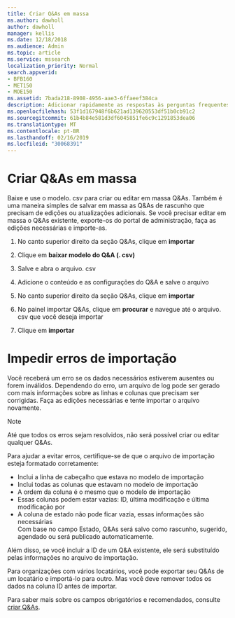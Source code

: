 ```yaml
---
title: Criar Q&As em massa
ms.author: dawholl
author: dawholl
manager: kellis
ms.date: 12/18/2018
ms.audience: Admin
ms.topic: article
ms.service: mssearch
localization_priority: Normal
search.appverid:
- BFB160
- MET150
- MOE150
ms.assetid: 7bada218-8908-4956-aae3-6ffaeef384ca
description: Adicionar rapidamente as respostas às perguntas frequentes com as ferramentas de importação no portal de administração de pesquisa da Microsoft
ms.openlocfilehash: 53f1d167948f6b621ad139620553df51b0cb91c2
ms.sourcegitcommit: 61b4b84e581d3df6045851fe6c9c1291853dea06
ms.translationtype: MT
ms.contentlocale: pt-BR
ms.lasthandoff: 02/16/2019
ms.locfileid: "30068391"
---
```

# <a name="bulk-create-qas"></a>Criar Q&As em massa

Baixe e use o modelo. csv para criar ou editar em massa Q&As. Também é uma maneira simples de salvar em massa as Q&As de rascunho que precisam de edições ou atualizações adicionais. Se você precisar editar em massa o Q&As existente, exporte-os do portal de administração, faça as edições necessárias e importe-as.
  
1. No canto superior direito da seção Q&As, clique em **importar**
    
2. Clique em **baixar modelo do Q&A (. csv)**
    
3. Salve e abra o arquivo. csv
    
4. Adicione o conteúdo e as configurações do Q&A e salve o arquivo
    
5. No canto superior direito da seção Q&As, clique em **importar**
    
6. No painel importar Q&As, clique em **procurar** e navegue até o arquivo. csv que você deseja importar 
    
7. Clique em **importar**

# <a name="prevent-import-errors"></a>Impedir erros de importação      
Você receberá um erro se os dados necessários estiverem ausentes ou forem inválidos. Dependendo do erro, um arquivo de log pode ser gerado com mais informações sobre as linhas e colunas que precisam ser corrigidas. Faça as edições necessárias e tente importar o arquivo novamente.

> [!NOTE]
> Até que todos os erros sejam resolvidos, não será possível criar ou editar qualquer Q&As. 

Para ajudar a evitar erros, certifique-se de que o arquivo de importação esteja formatado corretamente:
- Inclui a linha de cabeçalho que estava no modelo de importação
- Inclui todas as colunas que estavam no modelo de importação
- A ordem da coluna é o mesmo que o modelo de importação
- Essas colunas podem estar vazias: ID, última modificação e última modificação por
- A coluna de estado não pode ficar vazia, essas informações são necessárias  
Com base no campo Estado, Q&As será salvo como rascunho, sugerido, agendado ou será publicado automaticamente.

Além disso, se você incluir a ID de um Q&A existente, ele será substituído pelas informações no arquivo de importação.

Para organizações com vários locatários, você pode exportar seu Q&As de um locatário e importá-lo para outro. Mas você deve remover todos os dados na coluna ID antes de importar.

Para saber mais sobre os campos obrigatórios e recomendados, consulte [criar Q&As](create-qas.md).

  

